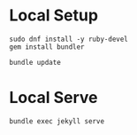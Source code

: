 
# Local Setup

````
sudo dnf install -y ruby-devel
gem install bundler

bundle update
````

# Local Serve

````
bundle exec jekyll serve
````